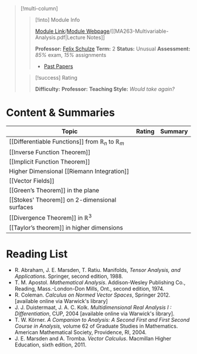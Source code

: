 
> [!multi-column]
>> [!into] Module Info
>> 
>> [Module Link](https://courses.warwick.ac.uk/modules/2023/MA263-10)/[Module Webpage](https://warwick.ac.uk/fac/sci/maths/currentstudents/ughandbook/year2/ma263/)/[[MA263-Multivariable-Analysis.pdf|Lecture Notes]]
>> 
>> **Professor:** [Felix Schulze](https://warwick.ac.uk/fac/sci/maths/people/staff/schulze/)
>> **Term:** 2
>> **Status:** Unusual 
>> **Assessment:** *85%* exam, *15%* assignments
>> -  [Past Papers](https://warwick.ac.uk/exampapers?q=MA263)
>> 
>
>> [!success] Rating
>> 
>> **Difficulty:**
>> **Professor:** 
>> **Teaching Style:**
>> *Would take again?* 
# Content & Summaries
| Topic                                                              | Rating | Summary |
| ------------------------------------------------------------------ | ------ | ------- |
| [[Differentiable Functions]] from $\mathbb{R}_n$ to $\mathbb{R}_m$ |        |         |
| [[Inverse Function Theorem]]                                       |        |         |
| [[Implicit Function Theorem]]                                      |        |         |
| Higher Dimensional [[Riemann Integration]]                         |        |         |
| [[Vector Fields]]                                                  |        |         |
| [[Green’s Theorem]] in the plane                                   |        |         |
| [[Stokes' Theorem]] on 2-dimensional surfaces                      |        |         |
| [[Divergence Theorem]] in $\mathbb{R}^3$                           |        |         |
| [[Taylor’s theorem]] in higher dimensions                          |        |         |
# Reading List
- R. Abraham, J. E. Marsden, T. Ratiu. Manifolds, _Tensor Analysis, and Applications_. Springer, second edition, 1988.
- T. M. Apostol. _Mathematical Analysis_. Addison-Wesley Publishing Co., Reading, Mass.-London-Don Mills, Ont., second edition, 1974.
- R. Coleman. _Calculus on Normed Vector Spaces_, Springer 2012. [available online via Warwick's library]
- J. J. Duistermaat, J. A. C. Kolk. _Multidimensional Real Analysis I : Differentiation_, CUP, 2004 [available online via Warwick's library].
- T. W. Körner. _A Companion to Analysis: A Second First and First Second Course in Analysis,_ volume 62 of Graduate Studies in Mathematics. American Mathematical Society, Providence, RI, 2004.
- J. E. Marsden and A. Tromba. _Vector Calculus_. Macmillan Higher Education, sixth edition, 2011.